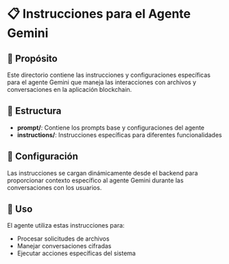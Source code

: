 # 📋 Instrucciones para el Agente Gemini

## 🎯 Propósito
Este directorio contiene las instrucciones y configuraciones específicas para el agente Gemini que maneja las interacciones con archivos y conversaciones en la aplicación blockchain.

## 📁 Estructura
- **prompt/**: Contiene los prompts base y configuraciones del agente
- **instructions/**: Instrucciones específicas para diferentes funcionalidades

## 🔧 Configuración
Las instrucciones se cargan dinámicamente desde el backend para proporcionar contexto específico al agente Gemini durante las conversaciones con los usuarios.

## 📝 Uso
El agente utiliza estas instrucciones para:
- Procesar solicitudes de archivos
- Manejar conversaciones cifradas
- Ejecutar acciones específicas del sistema